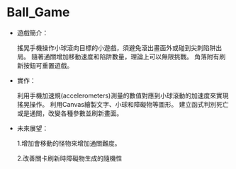 # Ball_Game

* 遊戲簡介：
  
    搖晃手機操作小球滾向目標的小遊戲，須避免滾出畫面外或碰到尖刺陷阱出局。
隨著通關增加移動速度和陷阱數量，理論上可以無限挑戰。
角落附有刷新按鈕可重置遊戲。


* 實作：
  
    利用手機加速規(accelerometers)測量的數值對應到小球滾動的加速度來實現搖晃操作。
利用Canvas繪製文字、小球和障礙物等圖形。
建立函式判別死亡或是通關，改變各種參數並刷新畫面。


* 未來展望：
  
    1.增加會移動的怪物來增加通關難度。

    2.改善關卡刷新時障礙物生成的隨機性
